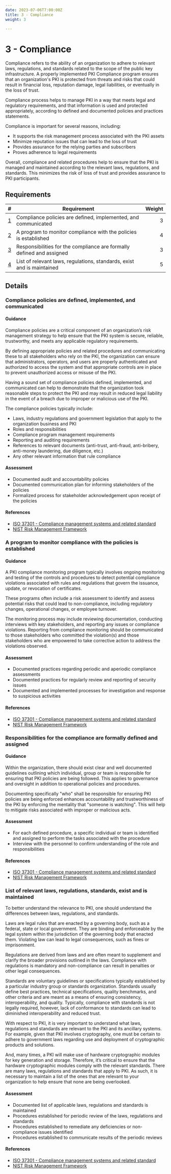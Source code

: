 ```yaml
---
date: 2023-07-06T7:00:00Z
title: 3 - Compliance
weight: 3

---
```


# 3 - Compliance

Compliance refers to the ability of an organization to adhere to relevant laws, regulations, and standards related to the scope of the public key infrastructure. A properly implemented PKI Compliance program ensures that an organization's PKI is protected from threats and risks that could result in financial loss, reputation damage, legal liabilities, or eventually in the loss of trust.

Compliance process helps to manage PKI in a way that meets legal and regulatory requirements, and that information is used and protected appropriately, according to defined and documented policies and practices statements.

Compliance is important for several reasons, including:
- It supports the risk management process associated with the PKI assets
- Minimize reputation issues that can lead to the loss of trust
- Provides assurance for the relying parties and subscribers
- Proves adherence to legal requirements

Overall, compliance and related procedures help to ensure that the PKI is managed and maintained according to the relevant laws, regulations, and standards. This minimizes the risk of loss of trust and provides assurance to PKI participants.

## Requirements

|                                                                           # | Requirement                                                            | Weight |
|----------------------------------------------------------------------------:|------------------------------------------------------------------------|-------:|
|          [1](#compliance-policies-are-defined-implemented-and-communicated) | Compliance policies are defined, implemented, and communicated         |      3 |
|      [2](#a-program-to-monitor-compliance-with-the-policies-is-established) | A program to monitor compliance with the policies is established       |      4 |
| [3](#responsibilities-for-the-compliance-are-formally-defined-and-assigned) | Responsibilities for the compliance are formally defined and assigned  |      3 |
|   [4](#list-of-relevant-laws-regulations-standards-exist-and-is-maintained) | List of relevant laws, regulations, standards, exist and is maintained |      5 |

## Details

### Compliance policies are defined, implemented, and communicated

#### Guidance

Compliance policies are a critical component of an organization’s risk management strategy to help ensure that the PKI system is secure, reliable, trustworthy, and meets any applicable regulatory requirements.

By defining appropriate policies and related procedures and communicating these to all stakeholders who rely on the PKI, the organization can ensure that administrators, operators, and users are properly authenticated and authorized to access the system and that appropriate controls are in place to prevent unauthorized access or misuse of the PKI.

Having a sound set of compliance policies defined, implemented, and communicated can help to demonstrate that the organization took reasonable steps to protect the PKI and may result in reduced legal liability in the event of a breach due to improper or malicious use of the PKI.

The compliance policies typically include:
- Laws, industry regulations and government legislation that apply to the organization business and PKI
- Roles and responsibilities
- Compliance program management requirements
- Reporting and auditing requirements
- References to relevant documents (anti-trust, anti-fraud, anti-bribery, anti-money laundering, due diligence, etc.)
- Any other relevant information that rule compliance

#### Assessment

- Documented audit and accountability policies
- Documented communication plan for informing stakeholders of the policies
- Formalized process for stakeholder acknowledgement upon receipt of the policies

#### References

- [ISO 37301 - Compliance management systems and related standard](https://www.iso.org/standard/75080.html)
- [NIST Risk Management Framework](https://csrc.nist.gov/Projects/risk-management)

### A program to monitor compliance with the policies is established

#### Guidance

A PKI compliance monitoring program typically involves ongoing monitoring and testing of the controls and procedures to detect potential compliance violations associated with rules and regulations that govern the issuance, update, or revocation of certificates.

These programs often include a risk assessment to identify and assess potential risks that could lead to non-compliance, including regulatory changes, operational changes, or employee turnover.

The monitoring process may include reviewing documentation, conducting interviews with key stakeholders, and reporting any issues or compliance violations.  Reporting from compliance monitoring should be communicated to those stakeholders who committed the violation(s) and those stakeholders who are empowered to take corrective action to address the violations observed.

#### Assessment

- Documented practices regarding periodic and aperiodic compliance assessments
- Documented practices for regularly review and reporting of security issues
- Documented and implemented processes for investigation and response to suspicious activities

#### References

- [ISO 37301 - Compliance management systems and related standard](https://www.iso.org/standard/75080.html)
- [NIST Risk Management Framework](https://csrc.nist.gov/Projects/risk-management)

### Responsibilities for the compliance are formally defined and assigned

#### Guidance

Within the organization, there should exist clear and well documented guidelines outlining which individual, group or team is responsible for ensuring that PKI policies are being followed. This applies to governance and oversight in addition to operational policies and procedures.

Documenting specifically "who" shall be responsible for ensuring PKI policies are being enforced enhances accountability and trustworthiness of the PKI by enforcing the mentality that "someone is watching".  This will help to mitigate risks associated with improper or malicious acts.

#### Assessment

- For each defined procedure, a specific individual or team is identified and assigned to perform the tasks associated with the procedure
- Interview with the personnel to confirm understanding of the role and responsibilities

#### References

- [ISO 37301 - Compliance management systems and related standard](https://www.iso.org/standard/75080.html)
- [NIST Risk Management Framework](https://csrc.nist.gov/Projects/risk-management)

### List of relevant laws, regulations, standards, exist and is maintained

To better understand the relevance to PKI, one should understand the differences between laws, regulations, and standards.

Laws are legal rules that are enacted by a governing body, such as a federal, state or local government.  They are binding and enforceable by the legal system within the jurisdiction of the governing body that enacted them.  Violating law can lead to legal consequences, such as fines or imprisonment.

Regulations are derived from laws and are often meant to supplement and clarify the broader provisions outlined in the laws.  Compliance with regulations is mandatory and non-compliance can result in penalties or other legal consequences.

Standards are voluntary guidelines or specifications typically established by a particular industry group or standards organization.  Standards usually define best practices, technical specifications, quality benchmarks, and other criteria and are meant as a means of ensuring consistency, interoperability, and quality.  Typically, compliance with standards is not legally required, however, lack of conformance to standards can lead to diminished interoperability and reduced trust.

With respect to PKI, it is very important to understand what laws, regulations and standards are relevant to the PKI and its ancillary systems.  For example, given that PKI involves cryptography, one must be certain to adhere to government laws regarding use and deployment of cryptographic products and solutions.

And, many times, a PKI will make use of hardware cryptographic modules for key generation and storage.  Therefore, it’s critical to ensure that the hardware cryptographic modules comply with the relevant standards. There are many laws, regulations and standards that apply to PKI.  As such, it is necessary to maintain a list of the ones that are relevant to your organization to help ensure that none are being overlooked.

#### Assessment

- Documented list of applicable laws, regulations and standards is maintained
- Procedures established for periodic review of the laws, regulations and standards
- Procedures established to remediate any deficiencies or non-compliance issues identified
- Procedures established to communicate results of the periodic reviews

#### References

- [ISO 37301 - Compliance management systems and related standard](https://www.iso.org/standard/75080.html)
- [NIST Risk Management Framework](https://csrc.nist.gov/Projects/risk-management)
